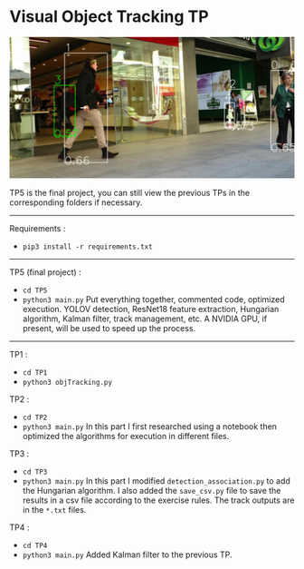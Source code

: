 # Visual Object Tracking TP



![img](img.png)


TP5 is the final project, you can still view the previous TPs in the corresponding folders if necessary.

---

Requirements :
- `pip3 install -r requirements.txt`

---

TP5 (final project) :
- `cd TP5`
- `python3 main.py`
Put everything together, commented code, optimized execution.
YOLOV detection, ResNet18 feature extraction, Hungarian algorithm, Kalman filter, track management, etc.
A NVIDIA GPU, if present, will be used to speed up the process.

---

TP1 :
- `cd TP1`
- `python3 objTracking.py`

TP2 :
- `cd TP2`
- `python3 main.py`
In this part I first researched using a notebook then optimized the algorithms for execution in different files.

TP3 :
- `cd TP3`
- `python3 main.py`
In this part I modified `detection_association.py` to add the Hungarian algorithm. I also added the `save_csv.py` file to save the results in a csv file according to the exercise rules.
The track outputs are in the `*.txt` files.

TP4 :
- `cd TP4`
- `python3 main.py`
Added Kalman filter to the previous TP.